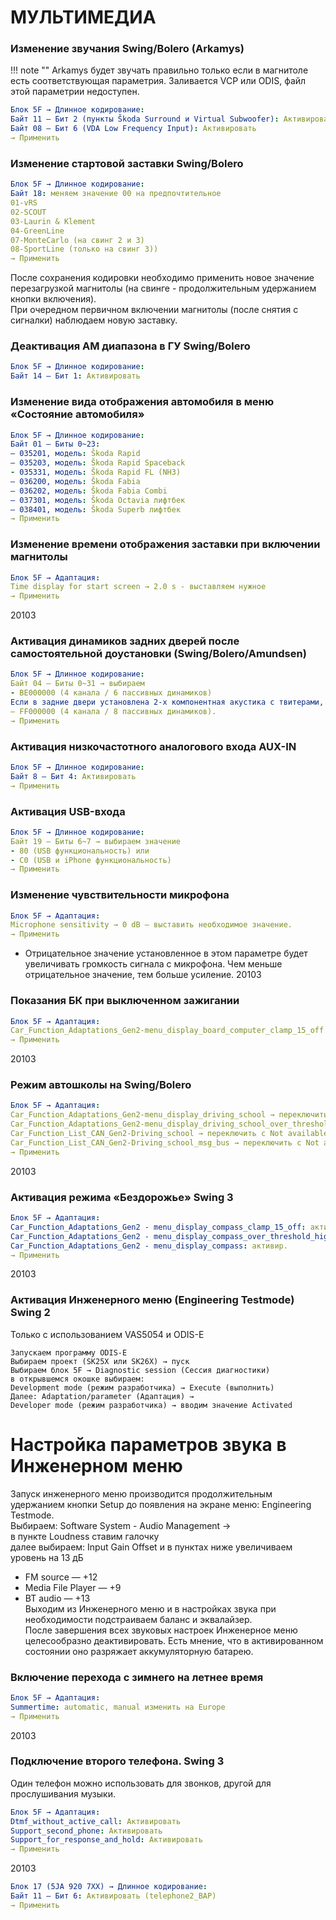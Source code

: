 # МУЛЬТИМЕДИА

### Изменение звучания Swing/Bolero (Arkamys)
!!! note ""
    Arkamys будет звучать правильно только если в магнитоле есть соответствующая параметрия. Заливается VCP или ODIS, файл этой параметрии недоступен.

``` yaml
Блок 5F → Длинное кодирование:
Байт 11 – Бит 2 (пункты Škoda Surround и Virtual Subwoofer): Активировать
Байт 08 – Бит 6 (VDA Low Frequency Input): Активировать
→ Применить
```

### Изменение стартовой заставки Swing/Bolero
``` yaml
Блок 5F → Длинное кодирование:
Байт 18: меняем значение 00 на предпочтительное
01-vRS
02-SCOUT
03-Laurin & Klement
04-GreenLine
07-MonteCarlo (на свинг 2 и 3)
08-SportLine (только на свинг 3))
→ Применить
```
После сохранения кодировки необходимо применить новое значение перезагрузкой магнитолы (на свинге - продолжительным удержанием кнопки включения).  
При очередном первичном включении магнитолы (после снятия с сигналки) наблюдаем новую заставку.

### Деактивация AM диапазона в ГУ Swing/Bolero
``` yaml
Блок 5F → Длинное кодирование:
Байт 14 – Бит 1: Активировать
```

### Изменение вида отображения автомобиля в меню «Состояние автомобиля»
``` yaml
Блок 5F → Длинное кодирование:
Байт 01 – Биты 0~23:
– 035201, модель: Škoda Rapid
– 035203, модель: Škoda Rapid Spaceback
- 035331, модель: Škoda Rapid FL (NH3)
– 036200, модель: Škoda Fabia
– 036202, модель: Škoda Fabia Combi
– 037301, модель: Škoda Octavia лифтбек
– 038401, модель: Škoda Superb лифтбек
→ Применить
```

### Изменение времени отображения заставки при включении магнитолы
``` yaml
Блок 5F → Адаптация:
Time display for start screen → 2.0 s - выставляем нужное
→ Применить
```
20103

### Активация динамиков задних дверей после самостоятельной доустановки (Swing/Bolero/Amundsen)
``` yaml
Блок 5F → Длинное кодирование:
Байт 04 – Биты 0~31 → выбираем
- ВЕ000000 (4 канала / 6 пассивных динамиков)
Если в задние двери установлена 2-х компонентная акустика с твитерами, соответственно выбираем:
— FF000000 (4 канала / 8 пассивных динамиков).
→ Применить
```

### Активация низкочастотного аналогового входа AUX-IN
``` yaml
Блок 5F → Длинное кодирование:
Байт 8 – Бит 4: Активировать
→ Применить
```

### Активация USB-входа
``` yaml
Блок 5F → Длинное кодирование:
Байт 19 – Биты 6~7 → выбираем значение
- 80 (USB функциональность) или
- С0 (USB и iPhone функциональность)
→ Применить
```

### Изменение чувствительности микрофона
``` yaml
Блок 5F → Адаптация:
Microphone sensitivity → 0 dB – выставить необходимое значение.
→ Применить
```
* Отрицательное значение установленное в этом параметре будет увеличивать громкость сигнала с микрофона. Чем меньше отрицательное значение, тем больше усиление.
20103

### Показания БК при выключенном зажигании
``` yaml
Блок 5F → Адаптация:
Car_Function_Adaptations_Gen2-menu_display_board_computer_clamp_15_off → переключить с not activated, на activated
→ Применить
```
20103

### Режим автошколы на Swing/Bolero
``` yaml
Блок 5F → Адаптация:
Car_Function_Adaptations_Gen2-menu_display_driving_school → переключить с not activated на activated
Car_Function_Adaptations_Gen2-menu_display_driving_school_over_threshold_high → переключить с not activated на activated
Car_Function_List_CAN_Gen2-Driving_school → переключить с Not available на available
Car_Function_List_CAN_Gen2-Driving_school_msg_bus → переключить с Not available на Comfort data bus
→ Применить
```
20103

### Активация режима «Бездорожье» Swing 3
``` yaml
Блок 5F → Адаптация:
Car_Function_Adaptations_Gen2 - menu_display_compass_clamp_15_off: активир.
Car_Function_Adaptations_Gen2 - menu_display_compass_over_threshold_high: активир.
Car_Function_Adaptations_Gen2 - menu_display_compass: активир.
→ Применить
```
20103

### Активация Инженерного меню (Engineering Testmode) Swing 2
Только с использованием VAS5054 и ODIS-E
```
Запускаем программу ODIS-E
Выбираем проект (SK25X или SK26X) → пуск
Выбираем блок 5F → Diagnostic session (Сессия диагностики)
в открывшемся окошке выбираем:
Development mode (режим разработчика) → Execute (выполнить)
Далее: Adaptation/parameter (Адаптация) →
Developer mode (режим разработчика) → вводим значение Activated
```

# Настройка параметров звука в Инженерном меню
Запуск инженерного меню производится продолжительным удержанием кнопки Setup до появления на экране меню: Engineering Testmode.   
Выбираем: Software System - Audio Management →   
в пункте Loudness ставим галочку   
далее выбираем: Input Gain Offset и в пунктах ниже увеличиваем уровень на 13 дБ   
* FM source — +12   
* Media File Player — +9   
* BT audio — +13   
Выходим из Инженерного меню и в настройках звука при необходимости подстраиваем баланс и эквалайзер.   
После завершения всех звуковых настроек Инженерное меню целесообразно деактивировать. Есть мнение, что в активированном состоянии оно разряжает аккумуляторную батарею.

### Включение перехода с зимнего на летнее время

``` yaml
Блок 5F → Адаптация:
Summertime: automatic, manual изменить на Europe
→ Применить
```
20103

### Подключение второго телефона. Swing 3

Один телефон можно использовать для звонков, другой для прослушивания музыки.

``` yaml
Блок 5F → Адаптация:
Dtmf_without_active_call: Активировать
Support_second_phone: Активировать
Support_for_response_and_hold: Активировать
→ Применить
```
20103

``` yaml
Блок 17 (5JA 920 7XX) → Длинное кодирование:
Байт 11 – Бит 6: Активировать (telephone2_BAP)
→ Применить
```